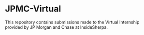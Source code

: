# JPMC-Virtual

This repository contains submissions made to the Virtual Internship provided by JP Morgan and Chase at InsideSherpa.
